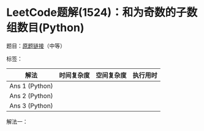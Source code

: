 # LeetCode题解(1524)：和为奇数的子数组数目(Python)

题目：[原题链接](https://leetcode-cn.com/problems/number-of-sub-arrays-with-odd-sum/)（中等）

标签：

| 解法           | 时间复杂度 | 空间复杂度 | 执行用时 |
| -------------- | ---------- | ---------- | -------- |
| Ans 1 (Python) |            |            |          |
| Ans 2 (Python) |            |            |          |
| Ans 3 (Python) |            |            |          |

解法一：

